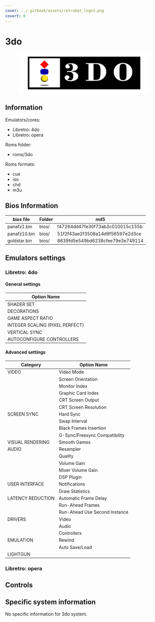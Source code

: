 ```yaml
---
cover: ../.gitbook/assets/retrobat_logo3.png
coverY: 0
---
```


# 3do

<figure><img src="../.gitbook/assets/3do.svg" alt=""><figcaption></figcaption></figure>

## Information

Emulators/cores:

* Libretro: 4do
* Libretro: opera

Roms folder:

* roms/3do

Roms formats:

* cue
* iso
* chd
* m3u

## Bios Information

| bios file    | Folder | md5                              |
| ------------ | ------ | -------------------------------- |
| panafz1.bin  | bios/  | f47264dd47fe30f73ab3c010015c155b |
| panafz10.bin | bios/  | 51f2f43ae2f3508a14d9f56597e2d3ce |
| goldstar.bin | bios/  | 8639fd5e549bd6238cfee79e3e749114 |

## Emulators settings

### Libretro: 4do

#### General settings

| Option Name                     |
| ------------------------------- |
| SHADER SET                      |
| DECORATIONS                     |
| GAME ASPECT RATIO               |
| INTEGER SCALING (PIXEL PERFECT) |
| VERTICAL SYNC                   |
| AUTOCONFIGURE CONTROLLERS       |

#### Advanced settings

| Category          | Option Name                   |
| ----------------- | ----------------------------- |
| VIDEO             | Video Mode                    |
|                   | Screen Orientation            |
|                   | Monitor Index                 |
|                   | Graphic Card Index            |
|                   | CRT Screen Output             |
|                   | CRT Screen Resolution         |
| SCREEN SYNC       | Hard Sync                     |
|                   | Swap Interval                 |
|                   | Black Frames Insertion        |
|                   | G-Sync/Freesync Compatibility |
| VISUAL RENDERING  | Smooth Games                  |
| AUDIO             | Resampler                     |
|                   | Quality                       |
|                   | Volume Gain                   |
|                   | Mixer Volume Gain             |
|                   | DSP Plugin                    |
| USER INTERFACE    | Notifications                 |
|                   | Draw Statistics               |
| LATENCY REDUCTION | Automatic Frame Delay         |
|                   | Run-Ahead Frames              |
|                   | Run-Ahead Use Second Instance |
| DRIVERS           | Video                         |
|                   | Audio                         |
|                   | Controllers                   |
| EMULATION         | Rewind                        |
|                   | Auto Save/Load                |
| LIGHTGUN          |                               |

### Libretro: opera



## Controls



## Specific system information

No specific information for 3do system.
